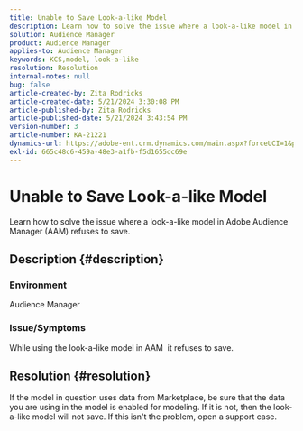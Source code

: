 ```yaml
---
title: Unable to Save Look-a-like Model
description: Learn how to solve the issue where a look-a-like model in Adobe Audience Manager (AAM) refuses to save.
solution: Audience Manager
product: Audience Manager
applies-to: Audience Manager
keywords: KCS,model, look-a-like
resolution: Resolution
internal-notes: null
bug: false
article-created-by: Zita Rodricks
article-created-date: 5/21/2024 3:30:08 PM
article-published-by: Zita Rodricks
article-published-date: 5/21/2024 3:43:54 PM
version-number: 3
article-number: KA-21221
dynamics-url: https://adobe-ent.crm.dynamics.com/main.aspx?forceUCI=1&pagetype=entityrecord&etn=knowledgearticle&id=4b160101-8717-ef11-9f89-6045bd06eea5
exl-id: 665c48c6-459a-48e3-a1fb-f5d1655dc69e
---
```

# Unable to Save Look-a-like Model


Learn how to solve the issue where a look-a-like model in Adobe Audience Manager (AAM) refuses to save.

## Description {#description}


### Environment

Audience Manager

### <b>Issue/Symptoms</b>

While using the look-a-like model in AAM  it refuses to save.


## Resolution {#resolution}


If the model in question uses data from Marketplace, be sure that the data you are using in the model is enabled for modeling. If it is not, then the look-a-like model will not save. If this isn't the problem, open a support case.
